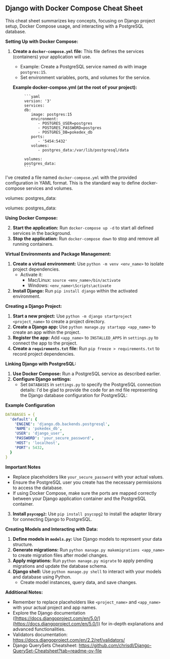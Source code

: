## Django with Docker Compose Cheat Sheet

This cheat sheet summarizes key concepts, focusing on Django project setup, Docker Compose usage, and interacting with a PostgreSQL database.

**Setting Up with Docker Compose:**

1. **Create a `docker-compose.yml` file:** This file defines the services (containers) your application will use.
   - Example: Create a PostgreSQL service named `db` with image `postgres:15`.
   - Set environment variables, ports, and volumes for the service.

   **Example docker-compse.yml (at the root of your project):**
      

            ```yaml
            version: '3'
            services:
            db:
               image: postgres:15
               environment:
                  - POSTGRES_USER=postgres
                  - POSTGRES_PASSWORD=postgres
                  - POSTGRES_DB=pokedex_db
               ports:
                  - '5454:5432'
               volumes: 
                  - postgres_data:/var/lib/postgresql/data

            volumes:
            postgres_data:
            ```

I've created a file named `docker-compose.yml`  with the provided configuration in YAML format. This is the standard way to define docker-compose services and volumes.


volumes:
  postgres_data:


volumes:
  postgres_data:

**Using Docker Compose:**

2. **Start the application:** Run `docker-compose up -d` to start all defined services in the background.
3. **Stop the application:** Run `docker-compose down` to stop and remove all running containers.

**Virtual Environments and Package Management:**

1. **Create a virtual environment:** Use `python -m venv <env_name>` to isolate project dependencies.
   - Activate it:
     - Mac/Linux: `source <env_name>/bin/activate`
     - Windows: `<env_name>\Scripts\activate`
2. **Install Django:** Run `pip install django` within the activated environment.

**Creating a Django Project:**

1. **Start a new project:** Use `python -m django startproject <project_name>` to create a project directory.
2. **Create a Django app:** Use `python manage.py startapp <app_name>` to create an app within the project.
3. **Register the app:** Add `<app_name>` to `INSTALLED_APPS` in `settings.py` to connect the app to the project.
4. **Create a `requirements.txt` file:** Run `pip freeze > requirements.txt` to record project dependencies.

**Linking Django with PostgreSQL:**

1. **Use Docker Compose:** Run a PostgreSQL service as described earlier.
2. **Configure Django settings:**
   - Set `DATABASES` in `settings.py` to specify the PostgreSQL connection details:
     I'd be glad to provide the code for an md file representing the Django database configuration for PostgreSQL:


**Example Configuration**

```yaml
DATABASES = {
  'default': {
    'ENGINE': 'django.db.backends.postgresql',
    'NAME': 'pokedex_db',
    'USER': 'django_user',
    'PASSWORD': 'your_secure_password',
    'HOST': 'localhost',
    'PORT': 5432,
  }
}
```

**Important Notes**

* Replace placeholders like `your_secure_password` with your actual values.
* Ensure the PostgreSQL user you create has the necessary permissions to access the database.
* If using Docker Compose, make sure the ports are mapped correctly between your Django application container and the PostgreSQL container.


3. **Install `psycopg2`:** Use `pip install psycopg2` to install the adapter library for connecting Django to PostgreSQL.

**Creating Models and Interacting with Data:**

1. **Define models in `models.py`:** Use Django models to represent your data structure.
2. **Generate migrations:** Run `python manage.py makemigrations <app_name>` to create migration files after model changes.
3. **Apply migrations:** Run `python manage.py migrate` to apply pending migrations and update the database schema.
4. **Django shell:** Use `python manage.py shell` to interact with your models and database using Python.
   - Create model instances, query data, and save changes.

**Additional Notes:**

- Remember to replace placeholders like `<project_name>` and `<app_name>` with your actual project and app names.
- Explore the Django documentation ([https://docs.djangoproject.com/en/5.0/](https://docs.djangoproject.com/en/5.0/)) for in-depth explanations and advanced functionalities.
- Validators documentation: https://docs.djangoproject.com/en/2.2/ref/validators/
- Django QuerySets Cheatsheet: https://github.com/chrisdl/Django-QuerySet-Cheatsheet?tab=readme-ov-file

